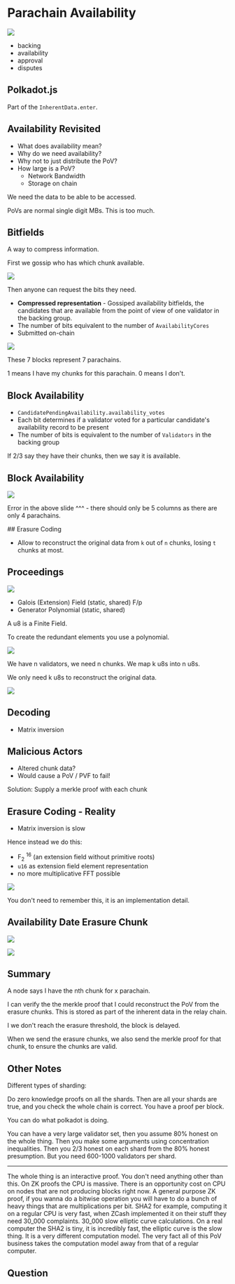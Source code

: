 # Parachain Availability

![](2022-07-27-13-57-47.png)

- backing
- availability
- approval
- disputes

## Polkadot.js

Part of the `InherentData.enter`.

## Availability Revisited

- What does availability mean?
- Why do we need availability?
- Why not to just distribute the PoV?
- How large is a PoV?
  - Network Bandwidth
  - Storage on chain

We need the data to be able to be accessed.

PoVs are normal single digit MBs. This is too much.

## Bitfields

A way to compress information.

First we gossip who has which chunk available.

![](2022-07-27-14-03-25.png)

Then anyone can request the bits they need.

- **Compressed representation** - Gossiped availability bitfields, the candidates that are available from the point of view of one validator in the backing group.
- The number of bits equivalent to the number of `AvailabilityCores`
- Submitted on-chain

![](2022-07-27-14-06-49.png)

These 7 blocks represent 7 parachains.

1 means I have my chunks for this parachain.
0 means I don't.

## Block Availability

- `CandidatePendingAvailability.availability_votes`
- Each bit determines if a validator voted for a particular candidate's availability record to be present
- The number of bits is equivalent to the number of `Validators` in the backing group

If 2/3 say they have their chunks, then we say it is available.

## Block Availability

![](2022-07-27-14-29-04.png)

Error in the above slide ^^^ - there should only be 5 columns as there are only 4 parachains.

## Erasure Coding

- Allow to reconstruct the original data from `k` out of `n` chunks, losing `t` chunks at most.

## Proceedings

![](2022-07-27-14-34-12.png)

- Galois (Extension) Field (static, shared) F/p
- Generator Polynomial (static, shared)

A u8 is a Finite Field.

To create the redundant elements you use a polynomial.

![](2022-07-27-14-36-46.png)

We have n validators, we need n chunks.
We map k u8s into n u8s.

We only need k u8s to reconstruct the original data.

![](2022-07-27-14-38-25.png)

## Decoding

- Matrix inversion

## Malicious Actors

- Altered chunk data?
- Would cause a PoV / PVF to fail!

Solution: Supply a merkle proof with each chunk

## Erasure Coding - Reality

- Matrix inversion is slow

Hence instead we do this:

- F$_{2}$ $^{16}$ (an extension field without primitive roots)
- `u16` as extension field element representation
- no more multiplicative FFT possible

![](2022-07-27-14-46-35.png)

You don't need to remember this, it is an implementation detail.

## Availability Date Erasure Chunk

![](2022-07-27-14-48-15.png)

![](2022-07-27-14-49-34.png)

## Summary

A node says I have the nth chunk for x parachain.

I can verify the the merkle proof that I could reconstruct the PoV from the erasure chunks. This is stored as part of the inherent data in the relay chain.

I we don't reach the erasure threshold, the block is delayed.

When we send the erasure chunks, we also send the merkle proof for that chunk, to ensure the chunks are valid.

## Other Notes

Different types of sharding:

Do zero knowledge proofs on all the shards. Then are all your shards are true, and you check the whole chain is correct. You have a proof per block.

You can do what polkadot is doing.

You can have a very large validator set, then you assume 80% honest on the whole thing. Then you make some arguments using concentration inequalities. Then you 2/3 honest on each shard from the 80% honest presumption. But you need 600-1000 validators per shard.

---

The whole thing is an interactive proof. You don't need anything other than this. On ZK proofs the CPU is massive. There is an opportunity cost on CPU on nodes that are not producing blocks right now. A general purpose ZK proof, if you wanna do a bitwise operation you will have to do a bunch of heavy things that are multiplications per bit. SHA2 for example, computing it on a regular CPU is very fast, when ZCash implemented it on their stuff they need 30_000 complaints. 30_000 slow elliptic curve calculations. On a real computer the SHA2 is tiny, it is incredibly fast, the elliptic curve is the slow thing. It is a very different computation model. The very fact all of this PoV business takes the computation model away from that of a regular computer.



## Question

